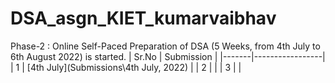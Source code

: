 # DSA_asgn_KIET_kumarvaibhav
Phase-2 : Online Self-Paced Preparation of DSA (5 Weeks, from 4th July to 6th August 2022) is started.
| Sr.No |    Submission   |
|-------|-----------------|
|   1   | [4th July](Submissions\4th July, 2022)  |
|   2   |                 |
|   3   |                 |